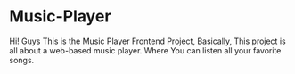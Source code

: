 # Music-Player

Hi! Guys This is the Music Player Frontend Project, Basically, This project is all about a web-based music player. Where You can listen all your favorite songs.
